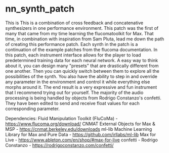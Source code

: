 # nn_synth_patch
 
This is This is a combination of cross feedback and concatenative synthesizers in one performance environment. This patch was the first of many that came from my time learning the flucomatoolkit for Max. That time, in combination with inspiration from Sam Pluta, lead me down the path of creating this performance patch. Each synth in the patch is a continuation of the example patches from the flucoma documentation. In this patch, each instrument interface allows for the player to load predetermined training data for each neural network. A easy way to think about it, you can design many "presets" that are drastically different from one another. Then you can quickly switch between them to explore all the possibilities of the synth. You also have the ability to step in and override any parameter in the environment and control it while everything else morphs around it. The end result is a very expressive and fun instrument that I recommend trying out for yourself. The majority of the audio processing is being handled by objects from Rodrigo Constanzo's confetti. They have been edited to send and receive float values for each corresponding parameter.

Dependencies:
    Fluid Manipulation Toolkit (FluCoMa) - https://www.flucoma.org/download/
    CNMAT External Objects for Max & MSP - https://cnmat.berkeley.edu/downloads
    ml-lib Machine Learning Library for Max and Pure Data - https://github.com/irllabs/ml-lib
    Max for Live - https://www.ableton.com/en/shop/#max-for-live
    confetti - Rodrigo Constanzo - https://rodrigoconstanzo.com/confetti/ 
